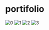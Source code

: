 # portifolio
![0](https://user-images.githubusercontent.com/25473299/142777550-05dcce39-f679-4e08-9143-502fbc0edd8f.jpg)
![1](https://user-images.githubusercontent.com/25473299/142777559-314a8bcd-0956-4450-94b3-d849971b4a93.jpg)
![2](https://user-images.githubusercontent.com/25473299/142777560-9439d7e1-4031-4d25-9598-90988befe005.jpg)
![3](https://user-images.githubusercontent.com/25473299/142777562-4c417507-55a0-4eb8-9690-494e6a33066b.jpg)
